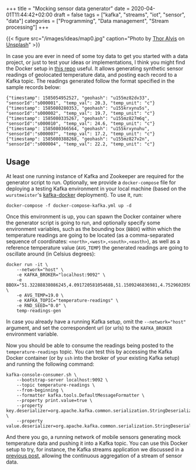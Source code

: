 +++
title = "Mocking sensor data generator"
date = 2020-04-01T11:44:42+02:00
draft = false
tags = ["kafka", "streams", "iot", "sensor", "data"]
categories = ["Programming", "Data management", "Stream processing"]
+++

{{< figure src="/images/ideas/map0.jpg" caption="Photo by [Thor Alvis](https://unsplash.com/@terminath0r) on [Unsplash](https://unsplash.com/photos/dWwZBcjw3GE)" >}}

In case you are ever in need of some toy data to get you started with a data project, or just to test your ideas or implementations, I think you might find the Docker setup in [this repo](https://github.com/LeandroOrdonez/temp-readings-gen/blob/master/README.md) useful. It allows generating synthetic sensor readings of geolocated temperature data, and posting each record to a Kafka topic. The readings generated follow the format specified in the sample records below:

```
{"timestamp": 1585054952527, "geohash": "u155mz82dv33", "sensorId":"s000001", "temp_val": 20.3, "temp_unit": "c"} 
{"timestamp": 1585080280353, "geohash": "u155krxynu5s", "sensorId":"s000002", "temp_val": 19.7, "temp_unit": "c"}
{"timestamp": 1585080335267, "geohash": "u155mz827m6q", "sensorId":"s000010", "temp_val": 24.6, "temp_unit": "c"}
{"timestamp": 1585080366564, "geohash": "u155krxynuhu", "sensorId":"s000007", "temp_val": 17.2, "temp_unit": "c"}
{"timestamp": 1585080388268, "geohash": "u155mz827v2n", "sensorId":"s000004", "temp_val": 22.2, "temp_unit": "c"}
```

## Usage

At least one running instance of Kafka and Zookeeper are required for the generator script to run. Optionally, we provide a `docker-compose` file for deploying a testing Kafka environment in your local machine (based on the `wurstmeister`'s [kafka-docker](https://github.com/wurstmeister/kafka-docker/blob/master/docker-compose-single-broker.yml) deployment). To use it, run:

```
docker-compose -f docker-compose-kafka.yml up -d
```

Once this environment is up, you can spawn the Docker container where the generator script is going to run, and optionally specify some environment variables, such as the bounding box (`BBOX`) within which the temperature readings are going to be located (as a comma-separated sequence of coordinates: `<north>,<west>,<south>,<easth>`), as well as a reference temperature value (`AVG_TEMP`) the generated readings are going to oscillate around (in Celsius degrees):

```
docker run -it \
    --network="host" \
    -e KAFKA_BROKER="localhost:9092" \
    -e BBOX="51.32288838086245,4.091720581054688,51.1509246836981,4.752960205078125" \
    -e AVG_TEMP=19.0 \
    -e KAFKA_TOPIC="temperature-readings" \
    -e RND_SEED="0.0" \
    temp-readings-gen
```

In case you already have a running Kafka setup, omit the `--network="host"` argument, and set the correspondent url (or urls) to the `KAFKA_BROKER` environment variable.

Now you should be able to consume the readings being posted to the `temperature-readings` topic. You can test this by accessing the Kafka Docker container (or by `ssh` into the broker of your existing Kafka setup) and running the following command:

```
kafka-console-consumer.sh \
    --bootstrap-server localhost:9092 \
    --topic temperature-readings \
    --from-beginning \
    --formatter kafka.tools.DefaultMessageFormatter \
    --property print.value=true \
    --property key.deserializer=org.apache.kafka.common.serialization.StringDeserializer \
    --property value.deserializer=org.apache.kafka.common.serialization.StringDeserializer
```
And there you go, a running network of mobile sensors generating mock temperature data and pushing it into a Kafka topic. You can use this Docker setup to try, for instance, the Kafka streams application we discussed in a [previous post](https://leandro.ordonez.tech/ideas/continuous-aggregation-kafka-streams/), allowing the continuous aggregation of a stream of sensor data.